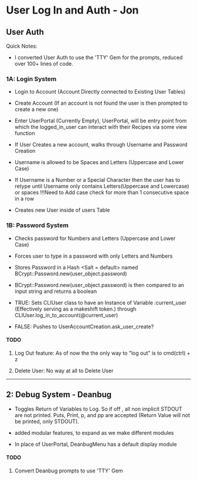 # User Log In and Auth - Jon

## User Auth

Quick Notes:

* I converted User Auth to use the 'TTY' Gem for the prompts, reduced over 100+ lines of code.

### 1A: Login System

* Login to Account (Account Directly connected to Existing User Tables)

* Create Account (If an account is not found the user is then prompted to create a new one)

* Enter UserPortal (Currently Empty), UserPortal, will be entry point from which the logged_in_user can interact with their Recipes via some view function

* If User Creates a new account, walks through Username and Password Creation

* Username is allowed to be Spaces and Letters (Uppercase and Lower Case)

* If Username is a Number or a Special Character then the user has to retype until Username only contains Letters(Uppercase and Lowercase) or spaces !!!Need to Add case check for more than 1 consecutive space in a row

* Creates new User inside of users Table

### 1B: Password System

* Checks password for Numbers and Letters (Uppercase and Lower Case)

* Forces user to type in a password with only Letters and Numbers

* Stores Password in a Hash \<Salt = default> named BCrypt::Password.new(user_object.password)

* BCrypt::Password.new(user_object.password) is then compared to an input string and returns a boolean

* TRUE: Sets CLIUser class to have an Instance of Variable :current_user (Effectively serving as a makeshift token.) through CLIUser.log_in_to_account(@current_user)

* FALSE: Pushes to UserAccountCreation.ask_user_create?

#### TODO

1. Log Out feature:
 As of now the the only way to "log out" is to cmd(ctrl) + z

2. Delete User:
 No way at all to Delete User

--------------------------------------------

## 2: Debug System - Deanbug

* Toggles Return of Variables to Log. So if off , all non implicit STDOUT are not printed.  Puts, Print, p, and pp are accepted (Return Value will not be printed, only STDOUT).

* added modular features, to expand as we make different modules

* In place of UserPortal, DeanbugMenu has a default display module

#### TODO

1. Convert Deanbug prompts to use 'TTY' Gem
